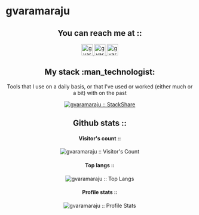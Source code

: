 # gvaramaraju

<h2 align="center">You can reach me at ::</h2>

<p align="center">

  <a href="https://www.linkedin.com/in/gvaramaraju/">
    <img src="https://www.vectorlogo.zone/logos/linkedin/linkedin-icon.svg" alt="gvaramaraju's LinkedIn Profile" height="30" width="30">
  </a>
  
  <a href="https://dev.to/gvaramaraju">
    <img src="https://d2fltix0v2e0sb.cloudfront.net/dev-badge.svg" alt="gvaramaraju's DEV Profile" height="30" width="30">
  </a>

  <a href="https://stackoverflow.com/users/13019332/gvaramaraju">
    <img src="https://www.vectorlogo.zone/logos/stackoverflow/stackoverflow-icon.svg" alt="gvaramaraju's Stack Overflow Profile" height="30" width="30">
  </a>

</p>

<h2 align="center">My stack :man_technologist:</h2>

<p align="center">Tools that I use on a daily basis, or that I've used or worked (either much or a bit) with on the past</p>
<p align="center">
  <a href="https://stackshare.io/gvaramaraju/my-stack)">
    <img src="http://img.shields.io/badge/tech-stack-0690fa.svg?style=flat" alt="gvaramaraju :: StackShare" />
  </a>
</p>

<h2 align="center">Github stats ::</h2>

<h4 align="center">Visitor's count ::</h4>

<p align="center"><img src="https://profile-counter.glitch.me/{gvaramaraju}/count.svg" alt="gvaramaraju :: Visitor's Count" /></p>

<h4 align="center">Top langs ::</h4>

<p align="center"><img src="https://github-readme-stats.vercel.app/api/top-langs/?username=gvaramaraju&langs_count=10&theme=tokyonight&layout=compact" alt="gvaramaraju :: Top Langs" /></p>

<h4 align="center">Profile stats ::</h4>

<p align="center"><img src="https://github-readme-stats.vercel.app/api?username=gvaramaraju&show_icons=true&theme=synthwave" alt="gvaramaraju :: Profile Stats" /></p>
